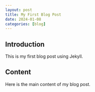 ```yaml
---
layout: post
title: My First Blog Post
date: 2024-01-08
categories: [blog]
---
```


## Introduction

This is my first blog post using Jekyll.

## Content

Here is the main content of my blog post.
